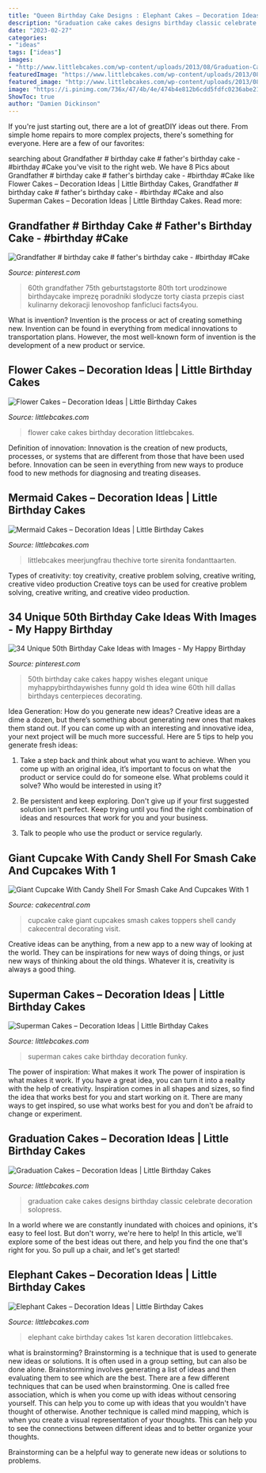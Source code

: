 ```yaml
---
title: "Queen Birthday Cake Designs : Elephant Cakes – Decoration Ideas"
description: "Graduation cake cakes designs birthday classic celebrate decoration solopress"
date: "2023-02-27"
categories:
- "ideas"
tags: ["ideas"]
images:
- "http://www.littlebcakes.com/wp-content/uploads/2013/08/Graduation-Cake-Pics.jpg"
featuredImage: "https://www.littlebcakes.com/wp-content/uploads/2013/08/Flower-Cake-Ideas.jpg"
featured_image: "http://www.littlebcakes.com/wp-content/uploads/2013/08/Graduation-Cake-Pics.jpg"
image: "https://i.pinimg.com/736x/47/4b/4e/474b4e812b6cdd5fdfc0236abe217815--th-birthday-th-birthday-cakes-for-men.jpg"
ShowToc: true
author: "Damien Dickinson"
---
```



If you're just starting out, there are a lot of greatDIY ideas out there. From simple home repairs to more complex projects, there's something for everyone. Here are a few of our favorites: 

	

		
searching about Grandfather # birthday cake # father&#039;s birthday cake - #birthday #Cake you've visit to the right web. We have 8 Pics about Grandfather # birthday cake # father&#039;s birthday cake - #birthday #Cake like Flower Cakes – Decoration Ideas | Little Birthday Cakes, Grandfather # birthday cake # father&#039;s birthday cake - #birthday #Cake and also Superman Cakes – Decoration Ideas | Little Birthday Cakes. Read more:
		
    
## Grandfather # Birthday Cake # Father&#039;s Birthday Cake - #birthday #Cake

<img loading=lazy src="https://i.pinimg.com/736x/44/bf/ea/44bfea90f6386f74f029a980649cc8c0.jpg" onerror="this.onerror=null;this.src='https://tse4.mm.bing.net/th?id=OIP.WSi_uPlwlgTetC0EbVSMyQHaNK&amp;pid=15.1';" alt="Grandfather # birthday cake # father&#039;s birthday cake - #birthday #Cake">

_Source: pinterest.com_

>60th grandfather 75th geburtstagstorte 80th tort urodzinowe birthdaycake imprezę poradniki słodycze torty ciasta przepis ciast kulinarny dekoracji lenovoshop fanficluci facts4you. 

	

What is invention?
Invention is the process or act of creating something new. Invention can be found in everything from medical innovations to transportation plans. However, the most well-known form of invention is the development of a new product or service.

    
## Flower Cakes – Decoration Ideas | Little Birthday Cakes

<img loading=lazy src="https://www.littlebcakes.com/wp-content/uploads/2013/08/Flower-Cake-Ideas.jpg" onerror="this.onerror=null;this.src='https://tse3.mm.bing.net/th?id=OIP.j1IrmQly9Zuyi_N8rpt4pAHaLG&amp;pid=15.1';" alt="Flower Cakes – Decoration Ideas | Little Birthday Cakes">

_Source: littlebcakes.com_

>flower cake cakes birthday decoration littlebcakes. 

	

Definition of innovation:
Innovation is the creation of new products, processes, or systems that are different from those that have been used before. Innovation can be seen in everything from new ways to produce food to new methods for diagnosing and treating diseases.

    
## Mermaid Cakes – Decoration Ideas | Little Birthday Cakes

<img loading=lazy src="https://www.littlebcakes.com/wp-content/uploads/2013/08/Mermaid-Cakes.jpg" onerror="this.onerror=null;this.src='https://tse2.mm.bing.net/th?id=OIP.Q0oSX9LkHlPj5b2IiLa0FwHaNI&amp;pid=15.1';" alt="Mermaid Cakes – Decoration Ideas | Little Birthday Cakes">

_Source: littlebcakes.com_

>littlebcakes meerjungfrau thechive torte sirenita fondanttaarten. 

	

Types of creativity: toy creativity, creative problem solving, creative writing, creative video production
Creative toys can be used for creative problem solving, creative writing, and creative video production.

    
## 34 Unique 50th Birthday Cake Ideas With Images - My Happy Birthday

<img loading=lazy src="https://i.pinimg.com/736x/47/4b/4e/474b4e812b6cdd5fdfc0236abe217815--th-birthday-th-birthday-cakes-for-men.jpg" onerror="this.onerror=null;this.src='https://tse4.mm.bing.net/th?id=OIP.DrivXUMkAqrOWxK0lGrHGAHaKE&amp;pid=15.1';" alt="34 Unique 50th Birthday Cake Ideas with Images - My Happy Birthday">

_Source: pinterest.com_

>50th birthday cake cakes happy wishes elegant unique myhappybirthdaywishes funny gold th idea wine 60th hill dallas birthdays centerpieces decorating. 

	

Idea Generation: How do you generate new ideas?
Creative ideas are a dime a dozen, but there’s something about generating new ones that makes them stand out. If you can come up with an interesting and innovative idea, your next project will be much more successful. Here are 5 tips to help you generate fresh ideas:
1. Take a step back and think about what you want to achieve. When you come up with an original idea, it’s important to focus on what the product or service could do for someone else. What problems could it solve? Who would be interested in using it?

2. Be persistent and keep exploring. Don't give up if your first suggested solution isn't perfect. Keep trying until you find the right combination of ideas and resources that work for you and your business.

3. Talk to people who use the product or service regularly.

    
## Giant Cupcake With Candy Shell For Smash Cake And Cupcakes With 1

<img loading=lazy src="https://cdn001.cakecentral.com/gallery/2015/03/900_826685qu5X_giant-cupcake-with-candy-shell-for-smash-cake-and-cupcakes-with-1-toppers.jpg" onerror="this.onerror=null;this.src='https://tse1.mm.bing.net/th?id=OIP.sMoRkpw0aTK-u8EzM6m9VAHaLI&amp;pid=15.1';" alt="Giant Cupcake With Candy Shell For Smash Cake And Cupcakes With 1">

_Source: cakecentral.com_

>cupcake cake giant cupcakes smash cakes toppers shell candy cakecentral decorating visit. 

	

Creative ideas can be anything, from a new app to a new way of looking at the world. They can be inspirations for new ways of doing things, or just new ways of thinking about the old things. Whatever it is, creativity is always a good thing.

    
## Superman Cakes – Decoration Ideas | Little Birthday Cakes

<img loading=lazy src="http://www.littlebcakes.com/wp-content/uploads/2013/08/Superman-Cakes-Images.jpg" onerror="this.onerror=null;this.src='https://tse3.mm.bing.net/th?id=OIP.EvZTr6MLS-bJusV8JJq0IAHaJ4&amp;pid=15.1';" alt="Superman Cakes – Decoration Ideas | Little Birthday Cakes">

_Source: littlebcakes.com_

>superman cakes cake birthday decoration funky. 

	

The power of inspiration: What makes it work
The power of inspiration is what makes it work. If you have a great idea, you can turn it into a reality with the help of creativity. Inspiration comes in all shapes and sizes, so find the idea that works best for you and start working on it. There are many ways to get inspired, so use what works best for you and don't be afraid to change or experiment.

    
## Graduation Cakes – Decoration Ideas | Little Birthday Cakes

<img loading=lazy src="http://www.littlebcakes.com/wp-content/uploads/2013/08/Graduation-Cake-Pics.jpg" onerror="this.onerror=null;this.src='https://tse4.mm.bing.net/th?id=OIP.FzF5xyvvONHBAF88429-cgHaJ4&amp;pid=15.1';" alt="Graduation Cakes – Decoration Ideas | Little Birthday Cakes">

_Source: littlebcakes.com_

>graduation cake cakes designs birthday classic celebrate decoration solopress. 

	

In a world where we are constantly inundated with choices and opinions, it's easy to feel lost. But don't worry, we're here to help! In this article, we'll explore some of the best ideas out there, and help you find the one that's right for you. So pull up a chair, and let's get started!

    
## Elephant Cakes – Decoration Ideas | Little Birthday Cakes

<img loading=lazy src="http://www.littlebcakes.com/wp-content/uploads/2014/05/Elephant-Cake-Images.jpg" onerror="this.onerror=null;this.src='https://tse2.mm.bing.net/th?id=OIP.lzlTJhX1_wAFufW09OdovQHaJ4&amp;pid=15.1';" alt="Elephant Cakes – Decoration Ideas | Little Birthday Cakes">

_Source: littlebcakes.com_

>elephant cake birthday cakes 1st karen decoration littlebcakes. 

	

what is brainstorming?
Brainstorming is a technique that is used to generate new ideas or solutions. It is often used in a group setting, but can also be done alone. Brainstorming involves generating a list of ideas and then evaluating them to see which are the best.
There are a few different techniques that can be used when brainstorming. One is called free association, which is when you come up with ideas without censoring yourself. This can help you to come up with ideas that you wouldn't have thought of otherwise. Another technique is called mind mapping, which is when you create a visual representation of your thoughts. This can help you to see the connections between different ideas and to better organize your thoughts.

Brainstorming can be a helpful way to generate new ideas or solutions to problems.

